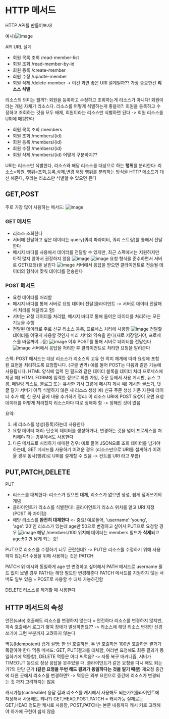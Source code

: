 # HTTP 메서드
HTTP API를 만들어보자!

예시)![image](https://github.com/SAMEZ-0129/HTTP_Web_Basic_Study/assets/81644075/f9b39b0b-cbd8-4b55-b743-cabe0b2e368e)

API URL 설계
- 회원 목록 조회 /read-member-list
- 회원 조회 /read-member-by-id
- 회원 등록 /create-member
- 회원 수정 /upadte-member
- 회원 삭제 /delete-member
-> 이건 과연 좋은 URI 설계일까??
가장 중요한건 **리소스 식별**

리소스의 의미는 뭘까?: 회원을 등록하고 수정하고 조회하는게 리소스가 아니다! 회원이라는 개념 자체가 리소스다.
리소스를 어떻게 식별하는게 좋을까?: 회원을 등록하고 수정하고 조회하는 것을 모두 배제, 회원이라는 리소스만 식별하면 된다 -> 회원 리소스를 URI에 매핑한다
- 회원 목록 조회 /members
- 회원 조회 /members/{id} 
- 회원 등록 /members/{id}
- 회원 수정 /members/{id}
- 회원 삭제 /members/{id}
어떻게 구분하지??

URI는 리소스만 식별한다, 리소스와 해당 리소스를 대상으로 하는 **행위**를 분리한다: 리소스=회원, 행위=조회,등록,삭제,변경
해당 행위를 분리하는 방식을 HTTP 메소드가 대신 해준다, 우리는 리소스만 식별할 수 있으면 된다

## GET,POST
주로 가장 많이 사용하는 메서드: ![image](https://github.com/SAMEZ-0129/HTTP_Web_Basic_Study/assets/81644075/49a2be9d-61b4-4ec1-b360-cb2463067697)

### GET 메서드
- 리소스 조회한다
- 서버에 전달하고 싶은 데이터는 query(쿼리 파라미터, 쿼리 스트링)를 통해서 전달한다
- 메시지 바디를 사용해서 데이터를 전달할 수 있지만, 최근 스펙에서는 지원하지만 아직 많지 않아서 권장하지 않음
![image](https://github.com/SAMEZ-0129/HTTP_Web_Basic_Study/assets/81644075/2da351e2-830e-4222-95fb-bc6256afc700)
![image](https://github.com/SAMEZ-0129/HTTP_Web_Basic_Study/assets/81644075/4b114901-a41c-4d22-8e84-d52b86cddd4d)
요청 형식을 준수하면서 서버로 GET(요청)을 날린다
![image](https://github.com/SAMEZ-0129/HTTP_Web_Basic_Study/assets/81644075/8b72f7c2-5d8b-489a-91eb-1882eb8e0fcf)
서버에서 응답을 받으면 클라이언트로 전송될 데이터의 형식에 맞춰 데이터를 전송한다

### POST 메서드
- 요청 데이터를 처리함
- 메시지 바디를 통해 서버로 요청 데이터 전달(클라이언트 -> 서버로 데이터 전달해서 처리를 해달라고 함)
- 서버는 요청 데이터를 처리함, 메시지 바디로 통해 들어온 데이터를 처리하는 모든 기능을 수행
- 전달된 데이터로 주로 신규 리소스 등록, 프로세스 처리에 사용함
![image](https://github.com/SAMEZ-0129/HTTP_Web_Basic_Study/assets/81644075/6c2e46fd-3e14-4291-90c9-a2e0b67cd2c8)
전달할 데이터를 어떻게 사용할 것인지 미리 서버와 약속을 한다(새로 저장할거야, 프로세스를 바꿀꺼야...등)
![image](https://github.com/SAMEZ-0129/HTTP_Web_Basic_Study/assets/81644075/e7197140-f7da-4fcf-a94d-b436d5823677)
이후 POST를 통해 서버로 데이터를 전달한다
![image](https://github.com/SAMEZ-0129/HTTP_Web_Basic_Study/assets/81644075/e91f513d-8bfa-4f8a-afd4-c3cea39700ab)
서버에서 응답을 처리한 후 클라이언트로 처리한 요청을 알려준다

스펙: POST 메서드는 대상 리소스가 리소스의 고유 한 의미 체계에 따라 요청에 포함 된 표현을 처리하도록 요청합니다. (구글 번역)
예를 들어 POST는 다음과 같은 기능에 사용됩니다.
HTML 양식에 입력 된 필드와 같은 데이터 블록을 데이터 처리 프로세스에 제공
예) HTML FORM에 입력한 정보로 회원 가입, 주문 등에서 사용
게시판, 뉴스 그룹, 메일링 리스트, 블로그 또는 유사한 기사 그룹에 메시지 게시
예) 게시판 글쓰기, 댓글 달기
서버가 아직 식별하지 않은 새 리소스 생성
예) 신규 주문 생성
기존 자원에 데이터 추가
예) 한 문서 끝에 내용 추가하기
정리: 이 리소스 URI에 POST 요청이 오면 요청 데이터를 어떻게 처리할지 리소스마다 따로 정해야 함 -> 정해진 것이 없음

요약:
1. 새 리소스를 생성(등록)하는데 사용한다
2. 요청 데이터 처리: 단순히 데이터를 생성하거나, 변경하는 것을 넘어 프로세스를 처리해야 하는 경우에서도 사용한다
3. 다른 메서드로 처리하기 애매한 경우: 예로 들어 JSON으로 조회 데이터를 넘거야 하는데, GET 메서드를 사용하기 어려운 경우
(리소스만으로 URI를 설계하기 어려울 경우 동사(행위)로 URI를 설계할 수 있음 -> 컨트롤 URI 라고 부름)

## PUT,PATCH,DELETE
PUT
- 리소스를 대체한다: 리소스가 있으면 대체, 리소스가 없으면 생성, 쉽게 덮어쓰기의 개념
- 클라이언트가 리소스를 식별한다!: 클라이언트가 리소스 위치를 알고 URI 지정(POST 와 차이점)
- 해당 리소스를 **완전히 대체한다** <- 중요!
예로들어, 'username':'young', 'age':'20'인 리소스가 있는데 age만 50으로 변경하고 싶어서 PUT으로 요청할 경우
![image](https://github.com/SAMEZ-0129/HTTP_Web_Basic_Study/assets/81644075/2905fdbc-b76a-477f-906d-5cc8868a1e6d)
해당 /members/100 위치에 데이터는 members 필드가 **삭제**되고 age:50 만 남게 되는 것!

PUT으로 리소스를 수정하기 너무 곤란한데? -> PUT은 리소스를 수정하기 위해 사용하지 않는다! 수정을 위해 사용하는 것은 PATCH

PATCH
위 예시와 동일하게 age 만 변경하고 싶어해서 PATH 메서드로 username 필드 없이 보낼 경우 PATH는 해당 필드만 변경해준다
PATCH 메서드를 지원하지 않는 서버도 일부 있음 = POST로 사용할 수 대체 가능하긴함

DELETE
리소스를 제거할 때 사용한다 

## HTTP 메서드의 속성
안전(safe)
호출해도 리소스를 변경하지 않는다 = 안전하다
리소스를 변경하지 않지만, 계속 호출해서 로그가 쌓여 장애가 발생하면요?? -> 리소스에 해당 리소스 변경만 신경쓰기에 그런 부분까지 고려하지 않는다

멱등(Idempotent)
쉽게 설명: 한 번 호출하든, 두 번 호출하든 100번 호출하든 결과가 똑같아야 한다
멱등 메서드: GET, PUT(결과를 대체함, 여러번 요청해도 최종 결과가 동일하기에 멱등함), DELETE
멱등은 어디 써먹음? -> 자동 복구 매커니즘, 서버가 TIMEOUT 등으로 정상 응답을 못주었을 때, 클라이언트가 같은 요청을 다시 해도 되는가?의 판단 근거 **(같은 요청을 두번 해도 결과가 동일하다는 것을 알기 때문)**
재요청 중간에 다른 곳에서 리소스를 변경하면? -> 멱등은 외부 요인으로 중간에 리소스가 변경되는 것 까지 고려하지는 않음

캐시가능(cacheable)
응답 결과 리소스를 캐시해서 사용해도 되는가?(클라이언트에 저장해서 사용해도 되나?)
GET,HEAD,POST,PATCH = 캐시가능 
실제로는 GET,HEAD 정도만 캐시로 사용함, POST,PATCH는 본문 내용까지 캐시 키로 고려해야 하가에 구현이 쉽지 않음
